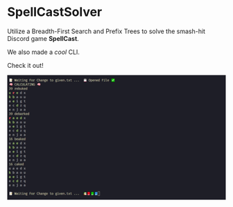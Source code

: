 # SpellCastSolver

Utilize a Breadth-First Search and Prefix Trees to solve the smash-hit Discord game **SpellCast**.

We also made a _cool_ CLI.

Check it out!

![img](./media/demo.gif)
